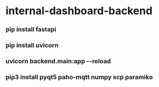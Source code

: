 ﻿# internal-dashboard-backend
### pip install fastapi
### pip install uvicorn
### uvicorn backend.main:app --reload
### pip3 install pyqt5 paho-mqtt numpy scp paramiko
